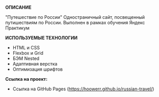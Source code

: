 **ОПИСАНИЕ**

"Путешествие по России" 
Одностраничный сайт, посвещенный путишествиям по России.
Выполнен в рамках обучения Яндекс Практикум

**ИСПОЛЬЗУЕМЫЕ ТЕХНОЛОГИИ**

* HTML и CSS
* Flexbox и Grid
* БЭМ Nested
* Адаптивная верстка
* Оптимизация шрифтов


**Ссылка на проект:**

* Ссылка на GitHub Pages (https://hoowerr.github.io/russian-travel/)
